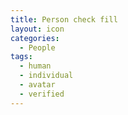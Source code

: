 ```yaml
---
title: Person check fill
layout: icon
categories:
  - People
tags:
  - human
  - individual
  - avatar
  - verified
---
```

